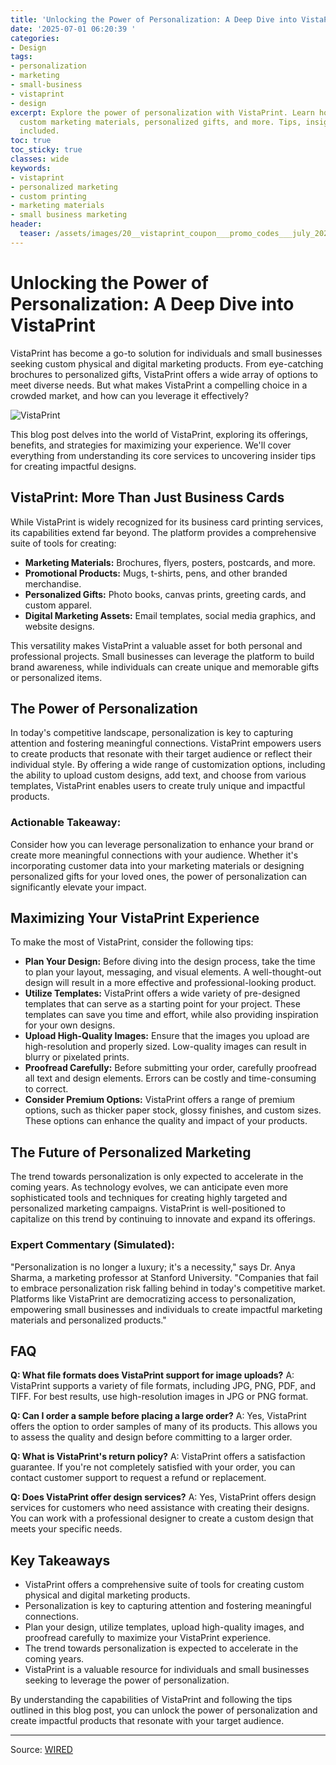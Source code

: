 ```yaml
---
title: 'Unlocking the Power of Personalization: A Deep Dive into VistaPrint'
date: '2025-07-01 06:20:39 '
categories:
- Design
tags:
- personalization
- marketing
- small-business
- vistaprint
- design
excerpt: Explore the power of personalization with VistaPrint. Learn how to create
  custom marketing materials, personalized gifts, and more. Tips, insights, and FAQs
  included.
toc: true
toc_sticky: true
classes: wide
keywords:
- vistaprint
- personalized marketing
- custom printing
- marketing materials
- small business marketing
header:
  teaser: /assets/images/20__vistaprint_coupon___promo_codes___july_2025_20250701062038.png
---
```


# Unlocking the Power of Personalization: A Deep Dive into VistaPrint

VistaPrint has become a go-to solution for individuals and small businesses seeking custom physical and digital marketing products. From eye-catching brochures to personalized gifts, VistaPrint offers a wide array of options to meet diverse needs. But what makes VistaPrint a compelling choice in a crowded market, and how can you leverage it effectively?

![VistaPrint](https://media.wired.com/photos/67b63b919468ebbf8f0cbc7a/master/pass/WIRED-Coupons-R2_9.png)

This blog post delves into the world of VistaPrint, exploring its offerings, benefits, and strategies for maximizing your experience. We'll cover everything from understanding its core services to uncovering insider tips for creating impactful designs.

## VistaPrint: More Than Just Business Cards

While VistaPrint is widely recognized for its business card printing services, its capabilities extend far beyond. The platform provides a comprehensive suite of tools for creating:

*   **Marketing Materials:** Brochures, flyers, posters, postcards, and more.
*   **Promotional Products:** Mugs, t-shirts, pens, and other branded merchandise.
*   **Personalized Gifts:** Photo books, canvas prints, greeting cards, and custom apparel.
*   **Digital Marketing Assets:** Email templates, social media graphics, and website designs.

This versatility makes VistaPrint a valuable asset for both personal and professional projects. Small businesses can leverage the platform to build brand awareness, while individuals can create unique and memorable gifts or personalized items.

## The Power of Personalization

In today's competitive landscape, personalization is key to capturing attention and fostering meaningful connections. VistaPrint empowers users to create products that resonate with their target audience or reflect their individual style. By offering a wide range of customization options, including the ability to upload custom designs, add text, and choose from various templates, VistaPrint enables users to create truly unique and impactful products.

### Actionable Takeaway:

Consider how you can leverage personalization to enhance your brand or create more meaningful connections with your audience. Whether it's incorporating customer data into your marketing materials or designing personalized gifts for your loved ones, the power of personalization can significantly elevate your impact.

## Maximizing Your VistaPrint Experience

To make the most of VistaPrint, consider the following tips:

*   **Plan Your Design:** Before diving into the design process, take the time to plan your layout, messaging, and visual elements. A well-thought-out design will result in a more effective and professional-looking product.
*   **Utilize Templates:** VistaPrint offers a wide variety of pre-designed templates that can serve as a starting point for your project. These templates can save you time and effort, while also providing inspiration for your own designs.
*   **Upload High-Quality Images:** Ensure that the images you upload are high-resolution and properly sized. Low-quality images can result in blurry or pixelated prints.
*   **Proofread Carefully:** Before submitting your order, carefully proofread all text and design elements. Errors can be costly and time-consuming to correct.
*   **Consider Premium Options:** VistaPrint offers a range of premium options, such as thicker paper stock, glossy finishes, and custom sizes. These options can enhance the quality and impact of your products.

## The Future of Personalized Marketing

The trend towards personalization is only expected to accelerate in the coming years. As technology evolves, we can anticipate even more sophisticated tools and techniques for creating highly targeted and personalized marketing campaigns. VistaPrint is well-positioned to capitalize on this trend by continuing to innovate and expand its offerings.

### Expert Commentary (Simulated):

"Personalization is no longer a luxury; it's a necessity," says Dr. Anya Sharma, a marketing professor at Stanford University. "Companies that fail to embrace personalization risk falling behind in today's competitive market. Platforms like VistaPrint are democratizing access to personalization, empowering small businesses and individuals to create impactful marketing materials and personalized products."

## FAQ

**Q: What file formats does VistaPrint support for image uploads?**
A: VistaPrint supports a variety of file formats, including JPG, PNG, PDF, and TIFF. For best results, use high-resolution images in JPG or PNG format.

**Q: Can I order a sample before placing a large order?**
A: Yes, VistaPrint offers the option to order samples of many of its products. This allows you to assess the quality and design before committing to a larger order.

**Q: What is VistaPrint's return policy?**
A: VistaPrint offers a satisfaction guarantee. If you're not completely satisfied with your order, you can contact customer support to request a refund or replacement.

**Q: Does VistaPrint offer design services?**
A: Yes, VistaPrint offers design services for customers who need assistance with creating their designs. You can work with a professional designer to create a custom design that meets your specific needs.

## Key Takeaways

*   VistaPrint offers a comprehensive suite of tools for creating custom physical and digital marketing products.
*   Personalization is key to capturing attention and fostering meaningful connections.
*   Plan your design, utilize templates, upload high-quality images, and proofread carefully to maximize your VistaPrint experience.
*   The trend towards personalization is expected to accelerate in the coming years.
*   VistaPrint is a valuable resource for individuals and small businesses seeking to leverage the power of personalization.

By understanding the capabilities of VistaPrint and following the tips outlined in this blog post, you can unlock the power of personalization and create impactful products that resonate with your target audience.

---

Source: [WIRED](https://www.wired.com/story/vistaprint-coupon-code/)